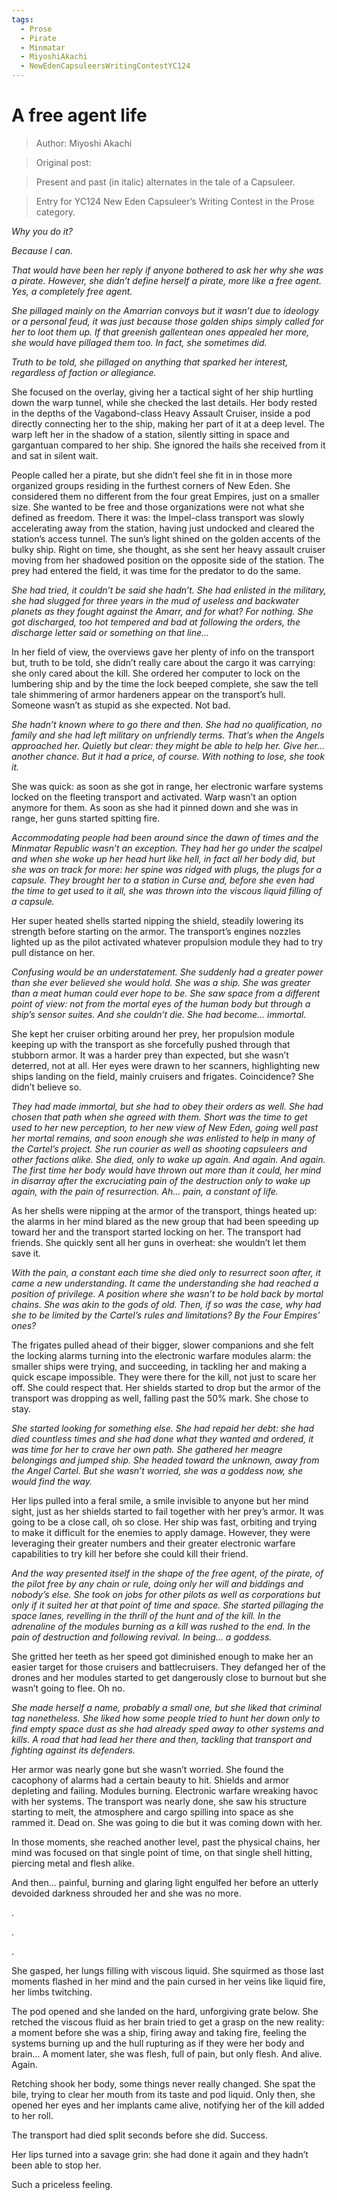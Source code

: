 ```yaml
---
tags:
  - Prose
  - Pirate
  - Minmatar
  - MiyoshiAkachi
  - NewEdenCapsuleersWritingContestYC124
---
```



# A free agent life

> Author: Miyoshi Akachi

> Original post:

> Present and past (in italic) alternates in the tale of a Capsuleer.

> Entry for YC124 New Eden Capsuleer’s Writing Contest in the Prose category.


*Why you do it?*

*Because I can.*

*That would have been her reply if anyone bothered to ask her why she was a pirate. However, she didn’t define herself a pirate, more like a free agent. Yes, a completely free agent.*

*She pillaged mainly on the Amarrian convoys but it wasn’t due to ideology or a personal feud, it was just because those golden ships simply called for her to loot them up. If that greenish gallentean ones appealed her more, she would have pillaged them too. In fact, she sometimes did.*

*Truth to be told, she pillaged on anything that sparked her interest, regardless of faction or allegiance.*

She focused on the overlay, giving her a tactical sight of her ship hurtling down the warp tunnel, while she checked the last details. Her body rested in the depths of the Vagabond-class Heavy Assault Cruiser, inside a pod directly connecting her to the ship, making her part of it at a deep level. The warp left her in the shadow of a station, silently sitting in space and gargantuan compared to her ship. She ignored the hails she received from it and sat in silent wait.

People called her a pirate, but she didn’t feel she fit in in those more organized groups residing in the furthest corners of New Eden. She considered them no different from the four great Empires, just on a smaller size. She wanted to be free and those organizations were not what she defined as freedom.
There it was: the Impel-class transport was slowly accelerating away from the station, having just undocked and cleared the station’s access tunnel. The sun’s light shined on the golden accents of the bulky ship. Right on time, she thought, as she sent her heavy assault cruiser moving from her shadowed position on the opposite side of the station. The prey had entered the field, it was time for the predator to do the same.

*She had tried, it couldn’t be said she hadn’t. She had enlisted in the military, she had slugged for three years in the mud of useless and backwater planets as they fought against the Amarr, and for what? For nothing. She got discharged, too hot tempered and bad at following the orders, the discharge letter said or something on that line...*

In her field of view, the overviews gave her plenty of info on the transport but, truth to be told, she didn’t really care about the cargo it was carrying: she only cared about the kill. She ordered her computer to lock on the lumbering ship and by the time the lock beeped complete, she saw the tell tale shimmering of armor hardeners appear on the transport’s hull. Someone wasn’t as stupid as she expected. Not bad.

*She hadn’t known where to go there and then. She had no qualification, no family and she had left military on unfriendly terms. That’s when the Angels approached her. Quietly but clear: they might be able to help her. Give her… another chance. But it had a price, of course. With nothing to lose, she took it.*

She was quick: as soon as she got in range, her electronic warfare systems locked on the fleeting transport and activated. Warp wasn’t an option anymore for them. As soon as she had it pinned down and she was in range, her guns started spitting fire.

*Accommodating people had been around since the dawn of times and the Minmatar Republic wasn’t an exception. They had her go under the scalpel and when she woke up her head hurt like hell, in fact all her body did, but she was on track for more: her spine was ridged with plugs, the plugs for a capsule. They brought her to a station in Curse and, before she even had the time to get used to it all, she was thrown into the viscous liquid filling of a capsule.*

Her super heated shells started nipping the shield, steadily lowering its strength before starting on the armor. The transport’s engines nozzles lighted up as the pilot activated whatever propulsion module they had to try pull distance on her.

*Confusing would be an understatement. She suddenly had a greater power than she ever believed she would hold. She was a ship. She was greater than a meat human could ever hope to be. She saw space from a different point of view: not from the mortal eyes of the human body but through a ship’s sensor suites. And she couldn’t die. She had become… immortal.*

She kept her cruiser orbiting around her prey, her propulsion module keeping up with the transport as she forcefully pushed through that stubborn armor. It was a harder prey than expected, but she wasn’t deterred, not at all. Her eyes were drawn to her scanners, highlighting new ships landing on the field, mainly cruisers and frigates. Coincidence? She didn’t believe so.

*They had made immortal, but she had to obey their orders as well. She had chosen that path when she agreed with them. Short was the time to get used to her new perception, to her new view of New Eden, going well past her mortal remains, and soon enough she was enlisted to help in many of the Cartel’s project. She run courier as well as shooting capsuleers and other factions alike. She died, only to wake up again. And again. And again. The first time her body would have thrown out more than it could, her mind in disarray after the excruciating pain of the destruction only to wake up again, with the pain of resurrection. Ah… pain, a constant of life.*

As her shells were nipping at the armor of the transport, things heated up: the alarms in her mind blared as the new group that had been speeding up toward her and the transport started locking on her. The transport had friends. She quickly sent all her guns in overheat: she wouldn’t let them save it.

*With the pain, a constant each time she died only to resurrect soon after, it came a new understanding. It came the understanding she had reached a position of privilege. A position where she wasn’t to be hold back by mortal chains. She was akin to the gods of old. Then, if so was the case, why had she to be limited by the Cartel’s rules and limitations? By the Four Empires’ ones?*

The frigates pulled ahead of their bigger, slower companions and she felt the locking alarms turning into the electronic warfare modules alarm: the smaller ships were trying, and succeeding, in tackling her and making a quick escape impossible. They were there for the kill, not just to scare her off. She could respect that. Her shields started to drop but the armor of the transport was dropping as well, falling past the 50% mark. She chose to stay.

*She started looking for something else. She had repaid her debt: she had died countless times and she had done what they wanted and ordered, it was time for her to crave her own path. She gathered her meagre belongings and jumped ship. She headed toward the unknown, away from the Angel Cartel. But she wasn’t worried, she was a goddess now, she would find the way.*

Her lips pulled into a feral smile, a smile invisible to anyone but her mind sight, just as her shields started to fail together with her prey’s armor. It was going to be a close call, oh so close. Her ship was fast, orbiting and trying to make it difficult for the enemies to apply damage. However, they were leveraging their greater numbers and their greater electronic warfare capabilities to try kill her before she could kill their friend.

*And the way presented itself in the shape of the free agent, of the pirate, of the pilot free by any chain or rule, doing only her will and biddings and nobody’s else. She took on jobs for other pilots as well as corporations but only if it suited her at that point of time and space. She started pillaging the space lanes, revelling in the thrill of the hunt and of the kill. In the adrenaline of the modules burning as a kill was rushed to the end. In the pain of destruction and following revival. In being… a goddess.*

She gritted her teeth as her speed got diminished enough to make her an easier target for those cruisers and battlecruisers. They defanged her of the drones and her modules started to get dangerously close to burnout but she wasn’t going to flee. Oh no.

*She made herself a name, probably a small one, but she liked that criminal tag nonetheless. She liked how some people tried to hunt her down only to find empty space dust as she had already sped away to other systems and kills. A road that had lead her there and then, tackling that transport and fighting against its defenders.*

Her armor was nearly gone but she wasn’t worried. She found the cacophony of alarms had a certain beauty to hit. Shields and armor depleting and failing. Modules burning. Electronic warfare wreaking havoc with her systems. The transport was nearly done, she saw his structure starting to melt, the atmosphere and cargo spilling into space as she rammed it. Dead on. She was going to die but it was coming down with her.

In those moments, she reached another level, past the physical chains, her mind was focused on that single point of time, on that single shell hitting, piercing metal and flesh alike.

And then… painful, burning and glaring light engulfed her before an utterly devoided darkness shrouded her and she was no more.

.

.

.

She gasped, her lungs filling with viscous liquid. She squirmed as those last moments flashed in her mind and the pain cursed in her veins like liquid fire, her limbs twitching.

The pod opened and she landed on the hard, unforgiving grate below. She retched the viscous fluid as her brain tried to get a grasp on the new reality: a moment before she was a ship, firing away and taking fire, feeling the systems burning up and the hull rupturing as if they were her body and brain… A moment later, she was flesh, full of pain, but only flesh. And alive. Again.

Retching shook her body, some things never really changed. She spat the bile, trying to clear her mouth from its taste and pod liquid. Only then, she opened her eyes and her implants came alive, notifying her of the kill added to her roll.

The transport had died split seconds before she did. Success.

Her lips turned into a savage grin: she had done it again and they hadn’t been able to stop her.

Such a priceless feeling.
